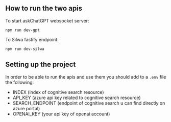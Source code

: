 ## How to run the two apis

To start askChatGPT websocket server:

```
npm run dev-gpt
```

To Silwa fastify endpoint:

```
npm run dev-silwa
```

## Setting up the project

In order to be able to run the apis and use them you should add to a `.env` file the following:

- INDEX (index of cognitive search resource)
- API_KEY (azure api key related to cognitive search resource)
- SEARCH_ENDPOINT (endpoint of cognitive search u can find directly on azure portal)
- OPENAI_KEY (your api key of openai account)
